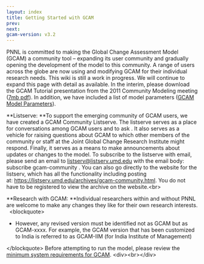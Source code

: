 ```yaml
---
layout: index
title: Getting Started with GCAM
prev: 
next:
gcam-version: v3.2 
---
```


PNNL is committed to making the Global Change Assessment Model (GCAM) a community tool – expanding its user community and gradually opening the development of the model to this community. A range of users across the globe are now using and modifying GCAM for their individual research needs.&nbsp;This wiki is still a work in progress. We will continue to expand this page with detail as available. In the interim, please download the GCAM Tutorial presentation from the 2011 Community Modeling meeting ([7mb pdf](https://wiki.umd.edu/gcam/images/3/3c/GCAM_tutorial_2011.pdf)). In addition, we have included a list of model parameters ([GCAM Model Parameters](GCAM_Model_Parameters "wikilink")).

**Listserve:&nbsp;**To support the emerging community of GCAM users, we have created a GCAM Community Listserve. The listserve serves as a place for conversations among GCAM users and to ask . It also serves as a vehicle for raising questions about GCAM to which other members of the community or staff at the Joint Global Change Research Institute might respond. Finally, it serves as a means to make announcements about updates or changes to the model. To subscribe to the listserve with email, please send an email to&nbsp;<listserv@listserv.umd.edu>&nbsp;with the email body: subscribe gcam-community . You can also go directly to the website for the listserv, which has all the functionality including posting at:&nbsp;[<https://listserv.umd.edu/archives/gcam-community.html>](https://listserv.umd.edu/archives/gcam-community.html). You do not have to be registered to view the archive on the website.&lt;br&gt;

**Research with GCAM:&nbsp;**Individual researchers within and without PNNL are welcome to make any changes they like for their own research interests. &nbsp; &lt;blockquote&gt;

-   However, any revised version must be identified not as GCAM but as GCAM-xxxx. For example, the GCAM version that has been customized to India is referred to as GCAM-IIM (for India Institute of Management)

&lt;/blockquote&gt; Before attempting to run the model, please review the [minimum system requirements for GCAM](Minimum_system_requirements_for_GCAM "wikilink"). &lt;div&gt;&lt;br&gt;&lt;/div&gt;
